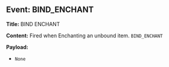 ## Event: BIND_ENCHANT

**Title:** BIND ENCHANT

**Content:**
Fired when Enchanting an unbound item.
`BIND_ENCHANT`

**Payload:**
- `None`